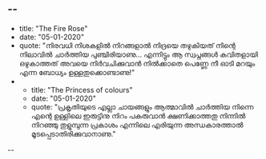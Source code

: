 --
- 
  - title: "The Fire Rose"
  - date: "05-01-2020"
  - quote: "നിരവധി നിശകളിൽ നിറങ്ങളാൽ നിദ്രയെ തഴുകിയത് നിന്റെ നിലാവിൽ ചാർത്തിയ പുഞ്ചിരിയാണു... എന്നിട്ടും ആ സ്വപ്നങ്ങൾ കവിതളായി ഒഴുകാത്തത്‌ അവയെ നിർവചിക്കുവാൻ നിൽക്കാതെ പെണ്ണേ നീ ഓടി മറയും എന്ന ബോധ്യം ഉള്ളതുക്കൊണ്ടാണു!"
-
  - title: "The Princess of colours"
  - date: "05-01-2020"
  - quote: "പ്രകൃതിയുടെ എല്ലാ ചായങ്ങളും  ആത്മാവിൽ ചാർത്തിയ നിന്നെ എന്റെ ഉള്ളിലെ ഇരുട്ടിനു നിറം പകരുവാൻ ക്ഷണിക്കാത്തതു നിന്നിൽ നിറഞ്ഞു തുളുമ്പുന്ന  പ്രകാശം എന്നിലെ എരിയുന്ന അന്ധകാരത്താൽ മൂടപ്പെടാതിരിക്കുവാനാണു."

--